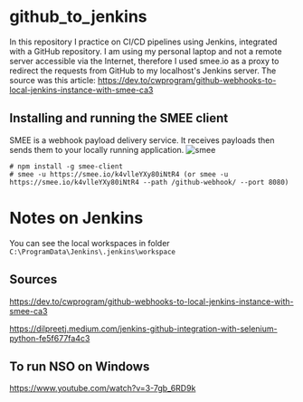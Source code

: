 # github_to_jenkins
In this repository I practice on CI/CD pipelines using Jenkins, integrated with a GitHub repository.
I am using my personal laptop and not a remote server accessible via the Internet, therefore I used smee.io as a proxy to redirect the requests from GitHub to my localhost's Jenkins server. The source was this article: https://dev.to/cwprogram/github-webhooks-to-local-jenkins-instance-with-smee-ca3

## Installing and running the SMEE client

SMEE is a webhook payload delivery service. It receives payloads then sends them to your locally running application.
![smee](https://github.com/panagiotis-langaris/github_to_jenkins/assets/16323614/e485c577-9e22-46a4-a4a8-8e4b08f08ffd)

```
# npm install -g smee-client
# smee -u https://smee.io/k4vlleYXy80iNtR4 (or smee -u https://smee.io/k4vlleYXy80iNtR4 --path /github-webhook/ --port 8080)
```
# Notes on Jenkins
You can see the local workspaces in folder `C:\ProgramData\Jenkins\.jenkins\workspace`

## Sources
https://dev.to/cwprogram/github-webhooks-to-local-jenkins-instance-with-smee-ca3

https://dilpreetj.medium.com/jenkins-github-integration-with-selenium-python-fe5f677fa4c3

## To run NSO on Windows
https://www.youtube.com/watch?v=3-7gb_6RD9k
